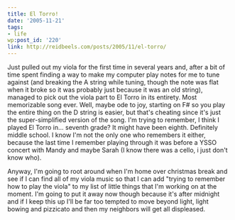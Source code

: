 ```yaml
---
title: El Torro!
date: '2005-11-21'
tags:
- life
wp:post_id: '220'
link: http://reidbeels.com/posts/2005/11/el-torro/
---
```


Just pulled out my viola for the first time in several years and, after a bit of time spent finding a way to make my computer play notes for me to tune against (and breaking the A string while tuning, though the note was flat when it broke so it was probably just because it was an old string), managed to pick out the viola part to El Torro in its entirety. Most memorizable song ever. Well, maybe ode to joy, starting on F# so you play the entire thing on the D string is easier, but that's cheating since it's just the super-simplified version of the song. I'm trying to remember, I think I played El Torro in... seventh grade? It might have been eighth. Definitely middle school. I know I'm not the only one who remembers it either, because the last time I remember playing through it was before a YSSO concert with Mandy and maybe Sarah (I know there was a cello, i just don't know who).

Anyway, I'm going to root around when I'm home over christmas break and see if I can find all of my viola music so that I can add "trying to remember how to play the viola" to my list of little things that I'm working on at the moment. I'm going to put it away now though because it's after midnight and if I keep this up I'll be far too tempted to move beyond light, light bowing and pizzicato and then my neighbors will get all displeased.
